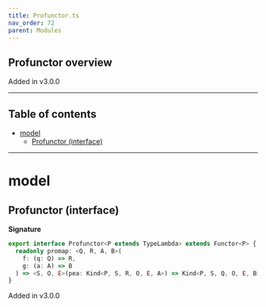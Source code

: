 ```yaml
---
title: Profunctor.ts
nav_order: 72
parent: Modules
---
```


## Profunctor overview

Added in v3.0.0

---

<h2 class="text-delta">Table of contents</h2>

- [model](#model)
  - [Profunctor (interface)](#profunctor-interface)

---

# model

## Profunctor (interface)

**Signature**

```ts
export interface Profunctor<P extends TypeLambda> extends Functor<P> {
  readonly promap: <Q, R, A, B>(
    f: (q: Q) => R,
    g: (a: A) => B
  ) => <S, O, E>(pea: Kind<P, S, R, O, E, A>) => Kind<P, S, Q, O, E, B>
}
```

Added in v3.0.0
